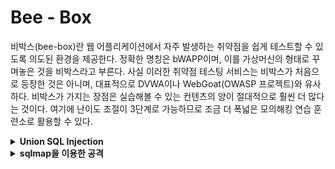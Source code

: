 

# Bee - Box

비박스(bee-box)란 웹 어플리케이션에서 자주 발생하는 취약점을 쉽게 테스트할 수 있도록 의도된 환경을 제공한다. 정확한 명칭은 bWAPP이며, 이를 가상머신의 형태로 꾸며놓은 것을 비박스라고 부른다. 사실 이러한 취약점 테스팅 서비스는 비박스가 처음으로 등장한 것은 아니며, 대표적으로 DVWA이나 WebGoat(OWASP 프로젝트)와 유사하다. 비박스가 가지는 장점은 실습해볼 수 있는 컨텐츠의 양이 절대적으로 훨씬 더 많다는 것이다. 여기에 난이도 조절이 3단계로 가능하므로 조금 더 폭넓은 모의해킹 연습 훈련소로 활용할 수 있다.

<details markdown="1">
<summary><b>Union SQL Injection</b></summary>
<br>   
bWQPP -> SQL Injection(GET/Search) level = Low

영화 정보 제공 서비스

문제: 해당 사이트의 사용자 정보(예: 이름, 이메일 주소, 전화번호, 아이디, 패스워드, …)를 탈취하시오. 

**Step 1. 기본 동작을 유추** 

**Step 2. 인젝션 가능 여부를 확인**

**Step 3. 정상적인 서비스 쿼리가 반환하는 컬럼의 개수를 확인**

**Step 4. UNION 구문을 이용해서 데이터 출력 개수와 위치를 확인**

**Step 5. UNION 구문을 이용해서 데이터베이스 정보를 조회**
</details>

<details markdown="1">
<summary><b>sqlmap을 이용한 공격
</b></summary>
<br>   

</details>